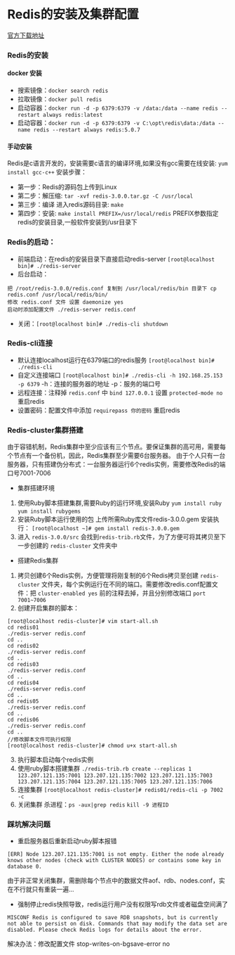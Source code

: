 # Redis的安装及集群配置
[官方下载地址](https://redis.io/)
### Redis的安装
#### docker 安装
- 搜索镜像：`docker search redis`
- 拉取镜像：`docker pull redis`
- 启动容器：`docker run -d -p 6379:6379 -v /data:/data --name redis --restart always redis:latest`
- 启动容器：`docker run -d -p 6379:6379 -v C:\opt\redis\data:/data --name redis --restart always redis:5.0.7`
####  手动安装
Redis是c语言开发的，安装需要c语言的编译环境,如果没有gcc需要在线安装: `yum install gcc-c++`
安装步骤：
- 第一步：Redis的源码包上传到Linux
- 第二步：解压缩: `tar -xvf redis-3.0.0.tar.gz -C /usr/local `
- 第三步：编译 进入redis源码目录: `make` 
- 第四步：安装: `make install PREFIX=/usr/local/redis`
    PREFIX参数指定redis的安装目录,一般软件安装到/usr目录下
### Redis的启动：
- 前端启动：在redis的安装目录下直接启动redis-server
`[root@localhost bin]# ./redis-server`
- 后台启动：
```shell
把 /root/redis-3.0.0/redis.conf 复制到 /usr/local/redis/bin 目录下 cp redis.conf /usr/local/redis/bin/
修改 redis.conf 文件 设置 daemonize yes
启动时添加配置文件 ./redis-server redis.conf
```
- 关闭：`[root@localhost bin]# ./redis-cli shutdown`
### Redis-cli连接
- 默认连接localhost运行在6379端口的redis服务
`[root@localhost bin]# ./redis-cli`
- 自定义连接端口
`[root@localhost bin]# ./redis-cli -h 192.168.25.153 -p 6379`
    -h：连接的服务器的地址
    -p：服务的端口号
- 远程连接：注释掉 `redis.conf` 中 `bind 127.0.0.1` 设置 `protected-mode no` 重启redis
- 设置密码：配置文件中添加 `requirepass 你的密码` 重启redis
### Redis-cluster集群搭建
由于容错机制，Redis集群中至少应该有三个节点。要保证集群的高可用，需要每个节点有一个备份机，因此，Redis集群至少需要6台服务器。
由于个人只有一台服务器，只有搭建伪分布式：一台服务器运行6个redis实例，需要修改Redis的端口号7001-7006
- 集群搭建环境
1. 使用Ruby脚本搭建集群,需要Ruby的运行环境,安装Ruby
    `yum install ruby`
    `yum install rubygems`
2. 安装Ruby脚本运行使用的包
    上传所需Ruby库文件redis-3.0.0.gem 安装执行： `[root@localhost ~]# gem install redis-3.0.0.gem`
3. 进入 `redis-3.0.0/src` 会找到`redis-trib.rb`文件，为了方便可将其拷贝至下一步创建的 `redis-cluster` 文件夹中
- 搭建Redis集群
1. 拷贝创建6个Redis实例，方便管理将刚复制的6个Redis拷贝至创建 `redis-cluster` 文件夹，每个实例运行在不同的端口。需要修改redis.conf配置文件：把 `cluster-enabled yes` 前的注释去掉，并且分别修改端口 `port 7001~7006`
2. 创建开启集群的脚本：
```
[root@localhost redis-cluster]# vim start-all.sh
cd redis01
./redis-server redis.conf
cd ..
cd redis02
./redis-server redis.conf
cd ..
cd redis03
./redis-server redis.conf
cd ..
cd redis04
./redis-server redis.conf
cd ..
cd redis05
./redis-server redis.conf
cd ..
cd redis06
./redis-server redis.conf
cd ..
//修改脚本文件可执行权限
[root@localhost redis-cluster]# chmod u+x start-all.sh
```
3. 执行脚本启动每个redis实例
4. 使用ruby脚本搭建集群
    `./redis-trib.rb create --replicas 1 123.207.121.135:7001 123.207.121.135:7002 123.207.121.135:7003 123.207.121.135:7004 123.207.121.135:7005 123.207.121.135:7006`
5. 连接集群
    `[root@localhost redis-cluster]# redis01/redis-cli -p 7002 -c`
6. 关闭集群
    杀进程：`ps -aux|grep redis` `kill -9 进程ID`

### 踩坑解决问题
- 重启服务器后重新启动ruby脚本报错
```
[ERR] Node 123.207.121.135:7001 is not empty. Either the node already knows other nodes (check with CLUSTER NODES) or contains some key in database 0.
```
由于非正常关闭集群，需删除每个节点中的数据文件aof、rdb、nodes.conf，实在不行就只有重装一遍...
- 强制停止redis快照导致，redis运行用户没有权限写rdb文件或者磁盘空间满了
```
MISCONF Redis is configured to save RDB snapshots, but is currently not able to persist on disk. Commands that may modify the data set are disabled. Please check Redis logs for details about the error.
```
解决办法：修改配置文件 stop-writes-on-bgsave-error no







